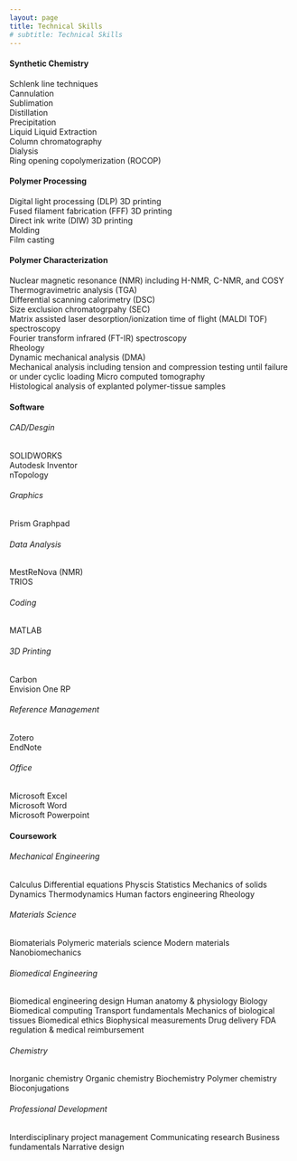 ```yaml
---
layout: page
title: Technical Skills
# subtitle: Technical Skills
---
```



#### Synthetic Chemistry   

Schlenk line techniques  
Cannulation  
Sublimation  
Distillation  
Precipitation  
Liquid Liquid Extraction  
Column chromatography   
Dialysis   
Ring opening copolymerization (ROCOP)  

#### Polymer Processing  
Digital light processing (DLP) 3D printing  
Fused filament fabrication (FFF) 3D printing  
Direct ink write (DIW) 3D printing    
Molding  
Film casting   

#### Polymer Characterization  
Nuclear magnetic resonance (NMR) including H-NMR, C-NMR, and COSY   
Thermogravimetric analysis (TGA)  
Differential scanning calorimetry (DSC)  
Size exclusion chromatogrpahy (SEC)  
Matrix assisted laser desorption/ionization time of flight (MALDI TOF) spectroscopy  
Fourier transform infrared (FT-IR) spectroscopy   
Rheology  
Dynamic mechanical analysis (DMA)   
Mechanical analysis including tension and compression testing until failure or under cyclic loading 
Micro computed tomography   
Histological analysis of explanted polymer-tissue samples   



#### Software   
###### CAD/Desgin  
SOLIDWORKS  
Autodesk Inventor  
nTopology  
###### Graphics  
Prism Graphpad   
###### Data Analysis   
MestReNova (NMR)  
TRIOS  
###### Coding  
MATLAB  
###### 3D Printing  
Carbon  
Envision One RP  
###### Reference Management   
Zotero  
EndNote   
###### Office  
Microsoft Excel  
Microsoft Word   
Microsoft Powerpoint  

#### Coursework 
###### Mechanical Engineering
Calculus
Differential equations 
Physcis 
Statistics
Mechanics of solids
Dynamics
Thermodynamics
Human factors engineering
Rheology 
###### Materials Science
Biomaterials 
Polymeric materials science 
Modern materials
Nanobiomechanics
###### Biomedical Engineering
Biomedical engineering design
Human anatomy & physiology
Biology
Biomedical computing
Transport fundamentals 
Mechanics of biological tissues
Biomedical ethics
Biophysical measurements 
Drug delivery
FDA regulation & medical reimbursement 
###### Chemistry
Inorganic chemistry
Organic chemistry
Biochemistry
Polymer chemistry
Bioconjugations
###### Professional Development
Interdisciplinary project management
Communicating research
Business fundamentals
Narrative design 

